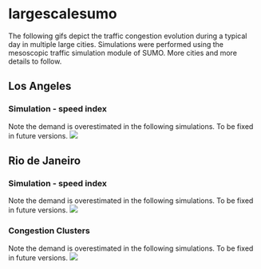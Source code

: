 # largescalesumo

The following gifs depict the traffic congestion evolution during a typical day in multiple large cities. Simulations were performed using the mesoscopic traffic simulation module of SUMO. 
More cities and more details to follow. 
## Los Angeles
### Simulation - speed index

Note the demand is overestimated in the following simulations. To be fixed in future versions.
![](LA_sim.gif)
## Rio de Janeiro
### Simulation - speed index

Note the demand is overestimated in the following simulations. To be fixed in future versions.
![](rio_gif.gif)
### Congestion Clusters

Note the demand is overestimated in the following simulations. To be fixed in future versions.
![](rio_gif.gif)

